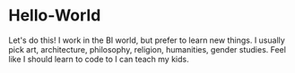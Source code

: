 # Hello-World
Let's do this!
 I work in the BI world, but prefer to learn new things. I usually pick art, architecture, philosophy, religion, humanities, gender studies. Feel like I should learn to code to I can teach my kids. 
